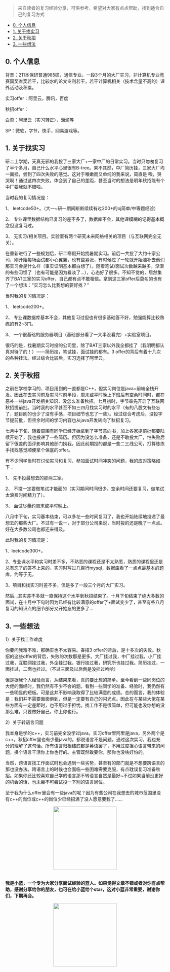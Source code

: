 > 来自读者的复习经验分享，可供参考，希望对大家有点点帮助，找到适合自己的复习方式
<!-- TOC -->

- [0. 个人信息](#0-个人信息)
- [1. 关于找实习](#1-关于找实习)
- [2. 关于秋招](#2-关于秋招)
- [3. 一些想法](#3-一些想法)

<!-- /TOC -->


<!-- @import "[TOC]" {cmd="toc" depthFrom=1 depthTo=6 orderedList=false} -->

## 0. 个人信息

背景：211本保研普通985硕，通信专业。一段3个月的大厂实习，非计算机专业竞赛国奖省奖若干，比较水的论文专利若干，若干计算机相关（技术含量不高的）课外活动及积累。

实习offer：阿里云，腾讯，百度

秋招offer：

白菜：阿里云（实习转正），滴滴等

SP：微软，字节，快手，网易游戏等。

 

 

 

## 1. 关于找实习

研二上学期，天真无邪的我投了三家大厂+一家中厂的日常实习。当时只匆匆复习了半个多月，自己什么水平心里很有B-tree。果不其然，中厂简历挂，三家大厂均一面挂，尝到了四次失败的感觉。这对于稚嫩而又单纯的我来说，简直是 唉，哭哭啊！通过这四次失败，体会到了自己的差距，甚至当时的想法是明年秋招能有个中厂要我就不错啦。

 

当时我的复习情况是：

1、 leetcode50+。（大一~研一期间断断续续有过200+的oj简单/中等题经验）

2、 专业课里数据结构已复习的差不多了，数据库不会，其他课模糊的记得基本概念但没复习过。

3、 无实习/相关项目。实验室有两个研究未来网络相关的项目（与互联网完全无关）。

 

在重新进行了一些规划后，研二寒假开始找暑期实习。前后一共投了大约十家公司，刚开始每场面试都小心翼翼，也有些紧张，有时候过了一轮就开始脑补去他们那实习会是什么样（事实证明基本都白想了）。随着笔试/面试次数越来越多，渐渐的有些习惯了（也有可能是因为看淡了...），心态好了很多。不知不觉的，居然集齐了BAT三家的实习offer，自己都有点不敢相信。拿到这三家offer后莫名的也有了一个想法：“实习怎么比我想的要好找？”

 

当时我的复习情况是：

1、 leetcode200+。

2、 专业课数据库基本不会，其他复习过但也有很多基础答不好，勉强能算比较熟练的有2~3门。

3、 一个很基础的服务器项目（基础部分看了一大半没看完）+实验室项目。

 

很巧的是，找暑期实习时投的公司里，除了BAT三家以外我全都挂了（我明明都认真对待了的！）——简历挂，笔试挂，面试挂的都有。3 offer的背后有着十几次的各种挂法。经过综合比较后，实习选择了阿里云。

 

## 2. 关于秋招

之前在学校学习的、项目用到的一直都是C++，但实习岗位是java+前端全栈开发。因此在去实习前及实习时前半段，周末或平时晚上下班后有空余时间时，都在恶补一些java开发相关知识，没怎么准备秋招。七月初时，字节率先开启了互联网秋招提前批。当时我的水平甚至不如三四月找实习时的水平（有的八股文有些忘了，题目刷的也少了没有手感，项目细节也忘了一些）。经过综合考虑后，没投字节提前批，但空余时间的学习内容也从java开发转向了秋招复习。

七月中下旬，随着周围有同学已经开始拿到了字节意向书，加上各家提前批都要陆续开始了，我也投递了一些简历。但因为没怎么准备，还是不敢投大厂，怕失败后留下很差的面评影响其他部门捞我，因此前期投的都是一些二三线公司，打算练练手找找感觉顺便拿个保底的offer。

有不少同学当时在讨论实习和复习、参加面试时间冲突的问题，我的应对策略如下：

1、 先不投最想去的那两三家。

2、 不投一定要做笔试才能面的（实习期间时间很少，空余时间还要复习，做笔试太浪费时间精力了）。

3、 面试尽量约周末或平时晚上。

八月中下旬，实习基本结束，可以多花一些时间复习了，我也开始陆续地投递了最想去的那些大厂。不过有一说一，对于部分公司来说，当时投的还是晚了一点点。好在大多数公司也都还来得及。

 

此时我的复习情况是：

1、leetcode300+。

2、专业课水平和实习时差不多，不熟悉的课程还是不太熟悉，熟悉的课程里还是总有忘了的答不上来的。实习时写过几百行mysql，数据库看了一点点最基本的题库，约等于无。

3、项目和找实习时差不多，但是多了一段三个月的大厂实习。

 

​	然后...其实差不多就一直保持这个水平到秋招结束了。十月下旬结束了绝大多数的面试，在十月中下旬时因为已经有比较满意的offer了+面试变少了，甚至有些八月复习的知识点的细节部分又开始忘的更多了...

 

## 3. 一些想法

1）关于找工作难度

你要问我难不难，那确实也不太容易。春招3 offer的背后，是十多次的失败。秋招的这些offer的背后，失败的次数那是更多。大厂挂过我，中厂挂过我，小厂挂过我，互联网挂过我，外企挂过我，银行挂过我，研究所也挂过我。简历挂过，一面挂过，二面也挂过。（不过三面及以后倒是没挂过哈哈）

但是据我个人经验而言，从结果来看，真的要比想的简单。至今看到一些同岗位的大佬的面经时，我仍然有不少不会的题。看到一些同学的准备、经验时，我仍然有一些明显的短板。可是这并不影响我取得了比较满意的成绩。总的而言，我的体验是：我们并不需要面面俱到，但是一定要有自己的闪光点。因此在与某些大佬在某些方面有一定差距时，也不用过于担忧。找工作不是很简单，但可能也没你想的没那么难，只要做好自己，你上你也行。

2）关于转语言问题

​	我本身是学的c++，实习前完全没学过java。实习offer里阿里是java，另外两个是c++。秋招offer里也有少量java的。都说语言不是问题，通过这次实习，我也充分的理解了这句话。所有语言归根结底都是英语罢了，不用过度担心语言带来的问题，换个语言干活你上你也行的。主管既然敢要你，那你也没啥好怕的。

​	当然，跨语言找工作面试时也会遇到一些劣势，甚至有的部门就是不想要跨语言的那也没办法。跨语言上的时候也会面临一些困难需要克服，有点耽误复习准备秋招。如果你还比较喜欢自己学的语言那不转语言自然是最好~不过如果当前没更好的机会的话，也未尝不可尝试投一下别的语言岗位。

​	至于我为什么offer里会有一些java的呢？因为有些公司在我想去的城市范围里没有c++的岗位或c++的岗位少已经招满了没人愿意要我了......

 <div align="center"> <img src="https://camo.githubusercontent.com/c4ca0928043409c36a5a29179303bd15edf78f2533f9ed9a9fef79e800016c29/68747470733a2f2f696d672d626c6f672e6373646e696d672e636e2f696d675f636f6e766572742f34613837373461323066306234326661353333636564326439383033623134662e706e67" width="200px" /> </div><br>


**我是小蓝，一个专为大家分享面试经验的蓝人。如果觉得文章不错或者对你有点帮助，感谢分享给你的朋友，也可在给小蓝给个star，这对小蓝非常重要，谢谢你们，下期再会。**


<div align="center"> <img src="https://github.com/MikeCreken/Interview-site-Lan/blob/master/%E8%AE%A1%E7%AE%97%E6%9C%BA%E7%BD%91%E7%BB%9C/%E5%AD%A6%E4%B9%A0%E7%BD%91%E7%BB%9C%E4%BD%A0%E9%9C%80%E8%A6%81%E7%9F%A5%E9%81%93%E7%9A%84%E5%B7%A5%E5%85%B7/img/%E4%B8%AA%E4%BA%BA%E5%BE%AE%E4%BF%A1.png?raw=true" width="200px" /> </div><br>

 

 

 

 